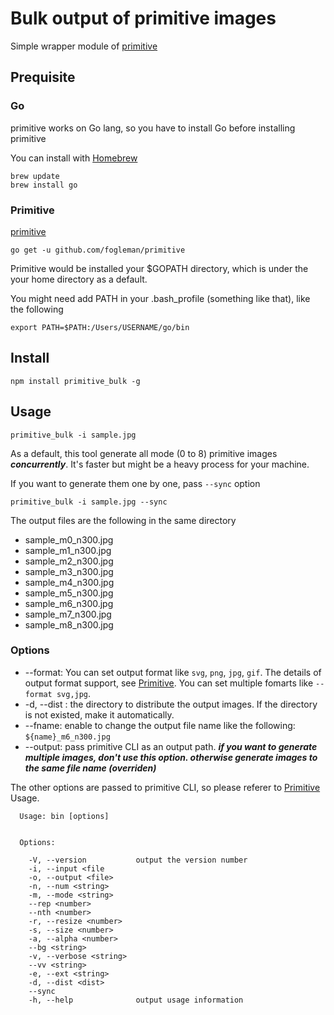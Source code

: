 # Bulk output of primitive images

Simple wrapper module of [primitive](https://github.com/fogleman/primitive)

## Prequisite

### Go

primitive works on Go lang, so you have to install Go before installing primitive

You can install with [Homebrew](https://brew.sh)

```
brew update
brew install go
```

### Primitive

[primitive](https://github.com/fogleman/primitive)

```
go get -u github.com/fogleman/primitive
```

Primitive would be installed your $GOPATH directory, which is under the your home directory as a default.

You might need add PATH in your .bash_profile (something like that), like the following

```
export PATH=$PATH:/Users/USERNAME/go/bin
```

## Install

```
npm install primitive_bulk -g
```

## Usage

```
primitive_bulk -i sample.jpg
```

As a default, this tool generate all mode (0 to 8) primitive images **_concurrently_**. It's faster but might be a heavy process for your machine.

If you want to generate them one by one, pass `--sync` option

```
primitive_bulk -i sample.jpg --sync
```

The output files are the following in the same directory

* sample_m0_n300.jpg
* sample_m1_n300.jpg
* sample_m2_n300.jpg
* sample_m3_n300.jpg
* sample_m4_n300.jpg
* sample_m5_n300.jpg
* sample_m6_n300.jpg
* sample_m7_n300.jpg
* sample_m8_n300.jpg

### Options

* --format: You can set output format like `svg`, `png`, `jpg`, `gif`. The details of output format support, see [Primitive](https://github.com/fogleman/primitive#output-formats). You can set multiple fomarts like `--format svg,jpg`.
* -d, --dist <dist>: the directory to distribute the output images. If the directory is not existed, make it automatically.
* --fname: enable to change the output file name like the following: `${name}_m6_n300.jpg`
* --output: pass primitive CLI as an output path. **_if you want to generate multiple images, don't use this option. otherwise generate images to the same file name (overriden)_**

The other options are passed to primitive CLI, so please referer to [Primitive](https://github.com/fogleman/primitive#command-line-usage) Usage.

```
  Usage: bin [options]


  Options:

    -V, --version           output the version number
    -i, --input <file
    -o, --output <file>
    -n, --num <string>
    -m, --mode <string>
    --rep <number>
    --nth <number>
    -r, --resize <number>
    -s, --size <number>
    -a, --alpha <number>
    --bg <string>
    -v, --verbose <string>
    --vv <string>
    -e, --ext <string>
    -d, --dist <dist>
    --sync
    -h, --help              output usage information
```
